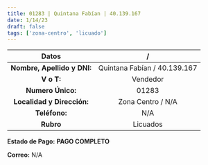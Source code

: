 ```yaml
---
title: 01283 | Quintana Fabían | 40.139.167
date: 1/14/23
draft: false
tags: ['zona-centro', 'licuado']
---
```


|          **Datos**          |               /              |
|:---------------------------:|:----------------------------:|
| **Nombre, Apellido y DNI:** | Quintana Fabían / 40.139.167 |
|          **V o T:**         |           Vendedor           |
|      **Numero Único:**      |             01283            |
|  **Localidad y Dirección:** |       Zona Centro / N/A      |
|        **Teléfono:**        |              N/A             |
|          **Rubro**          |           Licuados           |

**Estado de Pago:** **PAGO COMPLETO**

**Correo:** N/A
